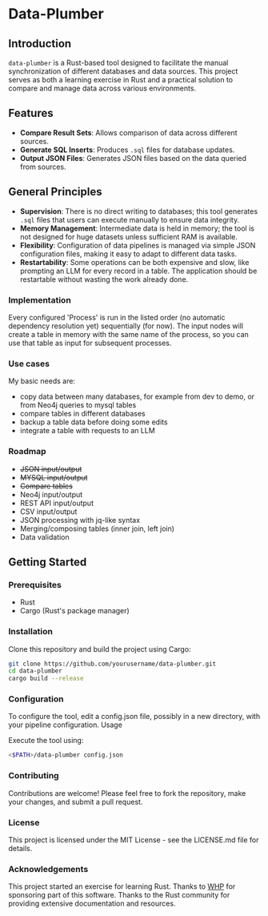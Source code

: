 # Data-Plumber

## Introduction
`data-plumber` is a Rust-based tool designed to facilitate the manual synchronization of different databases and data sources. This project serves as both a learning exercise in Rust and a practical solution to compare and manage data across various environments.

## Features
- **Compare Result Sets**: Allows comparison of data across different sources.
- **Generate SQL Inserts**: Produces `.sql` files for database updates.
- **Output JSON Files**: Generates JSON files based on the data queried from sources.

## General Principles
- **Supervision**: There is no direct writing to databases; this tool generates `.sql` files that users can execute manually to ensure data integrity.
- **Memory Management**: Intermediate data is held in memory; the tool is not designed for huge datasets unless sufficient RAM is available.
- **Flexibility**: Configuration of data pipelines is managed via simple JSON configuration files, making it easy to adapt to different data tasks.
- **Restartability**: Some operations can be both expensive and slow, like prompting an LLM for every record in a table. The application should be restartable without wasting the work already done.

### Implementation
Every configured 'Process' is run in the listed order (no automatic dependency resolution yet) sequentially (for now). The input nodes will create a 
table in memory with the same name of the process, so you can use that table as input for subsequent processes.

### Use cases
My basic needs are:
- copy data between many databases, for example from dev to demo, or from Neo4j queries to mysql tables
- compare tables in different databases
- backup a table data before doing some edits
- integrate a table with requests to an LLM

### Roadmap
- ~~JSON input/output~~
- ~~MYSQL input/output~~
- ~~Compare tables~~
- Neo4j input/output
- REST API input/output
- CSV input/output
- JSON processing with jq-like syntax
- Merging/composing tables (inner join, left join)
- Data validation

## Getting Started

### Prerequisites
- Rust
- Cargo (Rust's package manager)

### Installation
Clone this repository and build the project using Cargo:

```bash
git clone https://github.com/yourusername/data-plumber.git
cd data-plumber
cargo build --release
```

### Configuration
To configure the tool, edit a config.json file, possibly in a new directory, with your pipeline configuration.
Usage

Execute the tool using:
```bash
<$PATH>/data-plumber config.json
```

### Contributing
Contributions are welcome! Please feel free to fork the repository, make your changes, and submit a pull request.

### License
This project is licensed under the MIT License - see the LICENSE.md file for details.

### Acknowledgements
This project started an exercise for learning Rust.
Thanks to [WHP](whp.ai) for sponsoring part of this software.
Thanks to the Rust community for providing extensive documentation and resources.
